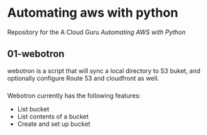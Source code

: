 # Automating aws with python
Repository for the A Cloud Guru *Automating AWS with Python*

## 01-webotron

webotron is a script that will sync a local directory to S3 buket, and optionally configure Route 53 and cloudfront as well.

###

Webotron currently has the following features:

- List bucket
- List contents of a bucket
- Create and set up bucket
